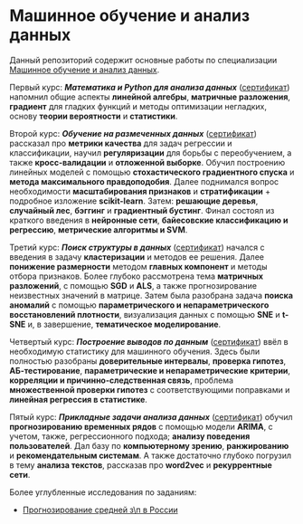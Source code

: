 # Машинное обучение и анализ данных
Данный репозиторий содержит основные работы по специализации <a href="https://www.coursera.org/specializations/machine-learning-data-analysis" >Машинное обучение и анализ данных</a>.

Первый курс: ***Математика и Python для анализа данных*** (<a href="https://github.com/Kirill-Shokhin/Coursera-Machine-Learning-and-Data-Analysis/blob/main/Обучение%20на%20размеченных%20данных/Coursera%20Certificate%20Математика%20и%20python%20для%20анализа%20данных.pdf" >сертификат</a>) напомнил общие аспекты __линейной алгебры__, __матричные разложения__, __градиент__ для гладких функций и методы оптимизации негладких, основу __теории вероятности__ и __статистики__.  

Второй курс: ***Обучение на размеченных данных*** (<a href="https://github.com/Kirill-Shokhin/Coursera-Machine-Learning-and-Data-Analysis/blob/main/Обучение%20на%20размеченных%20данных/Coursera%20Certificate%20Обучение%20на%20размеченных%20данных.pdf" >сертификат</a>) рассказал про __метрики качества__ для задач регрессии и классификации, научил __регуляризации__ для борьбы с переобучением, а также __кросс-валидации__ и __отложенной выборке__. Обучил построению линейных моделей с помощью __стохастического градиентного спуска__ и __метода максимального правдоподобия__. Далее поднимался вопрос необходимости __масштабирования признаков__ и __стратификации__ + подробное изложение __scikit-learn__. Затем: __решающие деревья__, __случайный лес__, __бэггинг__ и __градиентный бустинг__. Финал состоял из краткого введения в __нейронные сети__, __байесовские классификацию и регрессию__, __метрические алгоритмы и SVM__.

Третий курс: ***Поиск структуры в данных*** (<a href="https://github.com/Kirill-Shokhin/Coursera-Machine-Learning-and-Data-Analysis/blob/main/Поиск%20структуры%20в%20данных/Coursera%20Certificate%20Поиск%20структуры%20в%20данных.pdf" >сертификат</a>) начался с введения в задачу __кластеризации__ и методов ее решения. Далее __понижение размерности__ методом __главных компонент__ и методы отбора признаков. Более глубоко рассмотрена тема __матричных разложений__, с помощью __SGD__ и __ALS__, а также прогнозирование неизвестных значений в матрице. Затем была разобрана задача __поиска аномалий__ с помощью __параметрического и непараметрического восстановлений плотности__, визуализация данных с помощью __SNE__ и __t-SNE__ и, в завершение, __тематическое моделирование__.

Четвертый курс: ***Построение выводов по данным*** (<a href="https://github.com/Kirill-Shokhin/Coursera-Machine-Learning-and-Data-Analysis/blob/main/Построение%20выводов%20по%20данным/Coursera%20Certificate%20Построение%20выводов%20по%20данным.pdf" >сертификат</a>) ввёл в необходимую статистику для машинного обучения. Здесь были полностью разобраны __доверительные интервалы__, __проверка гипотез__, __AБ-тестирование__, __параметрические и непараметрические критерии__, __корреляции и причинно-следственная связь__, проблема __множественной проверки гипотез__ с соответствующими поправками и  __линейная регрессия в статистике__.

Пятый курс: ***Прикладные задачи анализа данных*** (<a href="https://github.com/Kirill-Shokhin/Coursera-Machine-Learning-and-Data-Analysis/blob/main/Прикладные%20задачи%20анализа%20данных/Coursera%20Certificate%20Прикладные%20задачи%20анализа%20данных.pdf" >сертификат</a>) обучил __прогнозированию временных рядов__ с помощью модели __ARIMA__, с учетом, также, регрессионного подхода; __анализу поведения пользователей__. Дал базу по __компьютерному зрению__, __ранжированию__ и __рекомендательным системам__. А также достаточно глубоко погрузил в тему __анализа текстов__, рассказав про __word2vec__ и __рекуррентные сети__.


Более углубленные исследования по заданиям:
 - <a href="https://nbviewer.jupyter.org/github/Kirill-Shokhin/Coursera-ML-/blob/main/Прикладные%20задачи%20анализа%20данных/Прогнозирование%20уровня%20средней%20заработной%20платы%20в%20России.ipynb" >Прогнозирование средней з\п в России</a>
